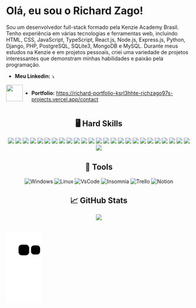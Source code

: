 # Olá, eu sou o Richard Zago!

Sou um desenvolvedor full-stack formado pela Kenzie Academy Brasil. Tenho experiência em várias tecnologias e ferramentas web, incluindo HTML, CSS, JavaScript, TypeScript, React.js, Node.js, Express.js, Python, Django, PHP, PostgreSQL, SQLite3, MongoDB e MySQL. Durante meus estudos na Kenzie e em projetos pessoais, criei uma variedade de projetos interessantes que demonstram minhas habilidades e paixão pela programação.

-  **Meu Linkedin:**  ⤵️
<div style="display:flex;justify-content:center"> 
  <a href="https://www.linkedin.com/in/richzago97/" target="_blank">
    <img src="https://user-images.githubusercontent.com/91760679/236350719-96ec8437-60c3-4128-8d6b-04e111de9979.png" target="_blank" width="45px" height="45px">
  </a>


  - **Portfolio:**
 https://richard-portfolio-ksrl3hhte-richzago97s-projects.vercel.app/contact


</div>

<div align="center">
  <h2> 🖥️ Hard Skills </h2>
  
  <img src="https://img.shields.io/badge/-git-F05032?logo=git&logoColor=white&style=for-the-badge" />	
  <img src="https://img.shields.io/badge/-html-E34F26?logo=html5&logoColor=white&style=for-the-badge" />
  <img src="https://img.shields.io/badge/-css-1572B6?logo=css3&logoColor=white&style=for-the-badge" />
  <img src="https://img.shields.io/badge/-javascript-F7DF1E?logo=javascript&logoColor=white&style=for-the-badge" />
  <img src="https://img.shields.io/badge/-typescrypt-3178C6?logo=typescript&logoColor=white&style=for-the-badge" />
  <img src="https://img.shields.io/badge/-reactjs-61DAFB?logo=react&logoColor=white&style=for-the-badge" />
  <img src="https://img.shields.io/badge/React_Router-CA4245?style=for-the-badge&logo=react-router&logoColor=white" />
  <img src="https://img.shields.io/badge/-styled components-DB7093?logo=styled-components&logoColor=white&style=for-the-badge" />
  <img src="https://img.shields.io/badge/-nodejs-339933?logo=node.js&logoColor=white&style=for-the-badge" />
  <img src="https://img.shields.io/badge/-express-000000?logo=express&logoColor=white&style=for-the-badge" />
  <img src="https://img.shields.io/badge/-jwt-000000?logo=JSON Web Tokens&logoColor=white&style=for-the-badge" />
  <img src="https://img.shields.io/badge/-typeorm-FE0902?logo=typescript&logoColor=white&style=for-the-badge" />
  <img src="https://img.shields.io/badge/-jest-C21325?logo=jest&logoColor=white&style=for-the-badge" />
  <img src="https://img.shields.io/badge/-python-3776AB?logo=python&logoColor=white&style=for-the-badge" />
  <img src="https://img.shields.io/badge/-django-092E20?logo=django&logoColor=white&style=for-the-badge" />
  <img src="https://img.shields.io/badge/PHP-777BB4?style=for-the-badge&logo=php&logoColor=white" />
  <img src="https://img.shields.io/badge/Composer-885630?style=for-the-badge&logo=Composer&logoColor=white" />
  <img src="https://img.shields.io/badge/SQLite-07405E?style=for-the-badge&logo=sqlite&logoColor=white" />
  <img src="https://img.shields.io/badge/-postgresql-4169E1?logo=postgresql&logoColor=white&style=for-the-badge" />
  <img src="https://img.shields.io/badge/MySQL-00000F?style=for-the-badge&logo=mysql&logoColor=white" />
  <img src="https://img.shields.io/badge/MongoDB-4EA94B?style=for-the-badge&logo=mongodb&logoColor=white" />
  <img src="https://img.shields.io/badge/-docker-2496ED?logo=docker&logoColor=white&style=for-the-badge" />
  <img src="https://img.shields.io/badge/-vercel-000000?logo=vercel&logoColor=white&style=for-the-badge" />
  <img src="https://img.shields.io/badge/-heroku-430098?logo=heroku&logoColor=white&style=for-the-badge" />
  <img src="https://img.shields.io/badge/-npm-CB3837?logo=npm&logoColor=white&style=for-the-badge" />
  <img src="https://img.shields.io/badge/-yarn-2C8EBB?logo=yarn&logoColor=white&style=for-the-badge" />
 
  
</div>
<div align="center">
   <h2>🔧 Tools</h2>
   <img
      alt="Windows"
      src="https://img.shields.io/badge/Windows-017AD7?style=for-the-badge&logo=windows&logoColor=white"
   />
   <img
      alt="Linux"
      src="https://img.shields.io/badge/Linux-E34F26?style=for-the-badge&logo=linux&logoColor=black"
   />
   <img
      alt="VsCode"
      src="https://img.shields.io/badge/Vscode-007ACC?style=for-the-badge&logo=visualstudiocode&logoColor=white)](https://img.shields.io/badge/Vscode-007ACC?style=for-the-badge&logo=visualstudiocode&logoColor=white"
   />
   <img
      alt="Insomnia"
      src="https://img.shields.io/badge/Insomnia-4000BF?logo=insomnia&logoColor=white&style=for-the-badge"
   />
   <img
      alt="Trello"
      src="https://img.shields.io/badge/Trello-0052CC?style=for-the-badge&logo=trello&logoColor=white"
   />
   <img
      alt="Notion"
      src="https://img.shields.io/badge/Notion-000000?style=for-the-badge&logo=notion&logoColor=white"
   />
</div>



<div align="center">
  <h2> &#x1f4c8; GitHub Stats </h2>

  <a href="https://github.com/richzago97">
  <img height="180em" src="https://github-readme-stats.vercel.app/api/top-langs/?username=richzago97&layout=compact&langs_count=8&theme=tokyonight"/>
</div>

##
    
 ![Snake animation](https://github.com/richzago97/richzago97/blob/output/github-contribution-grid-snake.svg)
 
